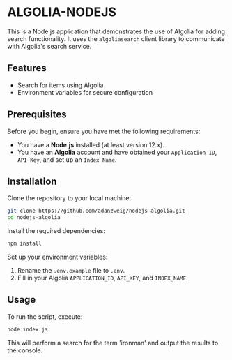 # ALGOLIA-NODEJS

This is a Node.js application that demonstrates the use of Algolia for adding search functionality. It uses the `algoliasearch` client library to communicate with Algolia's search service.

## Features

- Search for items using Algolia
- Environment variables for secure configuration

## Prerequisites

Before you begin, ensure you have met the following requirements:

- You have a **Node.js** installed (at least version 12.x).
- You have an **Algolia** account and have obtained your `Application ID`, `API Key`, and set up an `Index Name`.

## Installation

Clone the repository to your local machine:

```sh
git clone https://github.com/adanzweig/nodejs-algolia.git
cd nodejs-algolia
```

Install the required dependencies:

```sh
npm install
```

Set up your environment variables:

1. Rename the `.env.example` file to `.env`.
2. Fill in your Algolia `APPLICATION_ID`, `API_KEY`, and `INDEX_NAME`.

## Usage

To run the script, execute:

```sh
node index.js
```

This will perform a search for the term 'ironman' and output the results to the console.